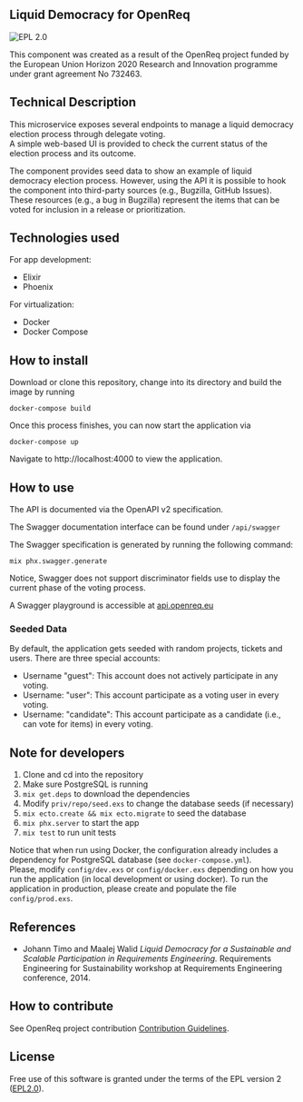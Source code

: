 
## Liquid Democracy for OpenReq

![EPL 2.0](https://img.shields.io/badge/License-EPL%202.0-blue.svg "EPL 2.0")

This component was created as a result of the OpenReq project funded by the European Union Horizon 2020 Research and Innovation programme under grant agreement No 732463.

## Technical Description
This microservice exposes several endpoints to manage a liquid democracy election process through delegate voting.  
A simple web-based UI is provided to check the current status of the election process and its outcome.

The component provides seed data to show an example of liquid democracy election process. However, using the API it is possible to hook the component into third-party sources (e.g., Bugzilla, GitHub Issues). These resources (e.g., a bug in Bugzilla) represent the items that can be voted for inclusion in a release or prioritization.

## Technologies used

For app development:
 * Elixir
 * Phoenix

For virtualization:
 * Docker
 * Docker Compose
 
 ## How to install

Download or clone this repository, change into its directory and build the image by running

```
docker-compose build
```

Once this process finishes, you can now start the application via

```
docker-compose up
```

Navigate to http://localhost:4000 to view the application.

## How to use

The API is documented via the OpenAPI v2 specification.

The Swagger documentation interface can be found under `/api/swagger`

The Swagger specification is generated by running the following command:

  ```
  mix phx.swagger.generate
  ```

Notice, Swagger does not support discriminator fields use to display the current phase of the voting process.

A Swagger playground is accessible at [api.openreq.eu](api.openreq.eu)

### Seeded Data

By default, the application gets seeded with random projects, tickets and users.
There are three special accounts:

* Username "guest": This account does not actively participate in any voting.
* Username: "user": This account participate as a voting user in every voting.
* Username: "candidate": This account participate as a candidate (i.e., can vote for items) in every voting.

## Note for developers
1. Clone and cd into the repository
2. Make sure PostgreSQL is running
3. `mix get.deps` to download the dependencies
4. Modify `priv/repo/seed.exs` to change the database seeds (if necessary)
5. `mix ecto.create && mix ecto.migrate` to seed the database
6. `mix phx.server` to start the app
7. `mix test` to run unit tests

Notice that when run using Docker, the configuration already includes a dependency for PostgreSQL database (see `docker-compose.yml`).  
Please, modify `config/dev.exs` or `config/docker.exs` depending on how you run the application (in local development or using docker).
To run the application in production, please create and populate the file `config/prod.exs`.

## References 
- Johann Timo and Maalej Walid _Liquid Democracy for a Sustainable and Scalable Participation in Requirements Engineering._ 
Requirements Engineering for Sustainability workshop at Requirements Engineering conference, 2014.

## How to contribute

See OpenReq project contribution 
[Contribution Guidelines](https://github.com/OpenReqEU/OpenReq/blob/master/CONTRIBUTING.md).


## License

Free use of this software is granted under the terms of the EPL version 2 ([EPL2.0](https://www.eclipse.org/legal/epl-2.0/)).
